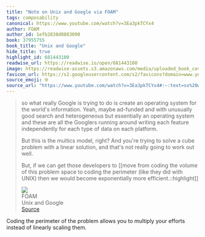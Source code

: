 ```yaml
---
title: "Note on Unix and Google via FOAM"
tags: composability
canonical: https://www.youtube.com/watch?v=3Ea3pkTCYx4
author: FOAM
author_id: 1efb2838d0883090
book: 37955755
book_title: "Unix and Google"
hide_title: true
highlight_id: 681443100
readwise_url: https://readwise.io/open/681443100
image: https://readwise-assets.s3.amazonaws.com/media/uploaded_book_covers/profile_265723/maxresdefault.jpg
favicon_url: https://s2.googleusercontent.com/s2/favicons?domain=www.youtube.com
source_emoji: 🌐
source_url: "https://www.youtube.com/watch?v=3Ea3pkTCYx4#:~:text=so%20what%20really,exponentially%20more%20efficient.%3A%3Ahighlight"
---
```


> so what really Google is trying to do is create an operating system for the world's information. Yeah, maybe ad-funded and with unusually good search and heterogeneous but essentially an operating system and these are all the Googlers running around writing each feature independently for each type of data on each platform.
> 
> But this is the multics model, right? And you're trying to solve a cube problem with a linear solution, and that's not really going to work out well.
> 
> But, if we can get those developers to [[move from coding the volume of this problem space to coding the perimeter (like they did with UNIX) then we would become exponentially more efficient.::highlight]]
> <div class="quoteback-footer"><div class="quoteback-avatar"><img class="mini-favicon" src="https://s2.googleusercontent.com/s2/favicons?domain=www.youtube.com"></div><div class="quoteback-metadata"><div class="metadata-inner"><span style="display:none">FROM:</span><div aria-label="FOAM" class="quoteback-author"> FOAM</div><div aria-label="Unix and Google" class="quoteback-title"> Unix and Google</div></div></div><div class="quoteback-backlink"><a target="_blank" aria-label="go to the full text of this quotation" rel="noopener" href="https://www.youtube.com/watch?v=3Ea3pkTCYx4#:~:text=so%20what%20really,exponentially%20more%20efficient.%3A%3Ahighlight" class="quoteback-arrow"> Source</a></div></div>

Coding the perimeter of the problem allows you to multiply your efforts instead of linearly scaling them.